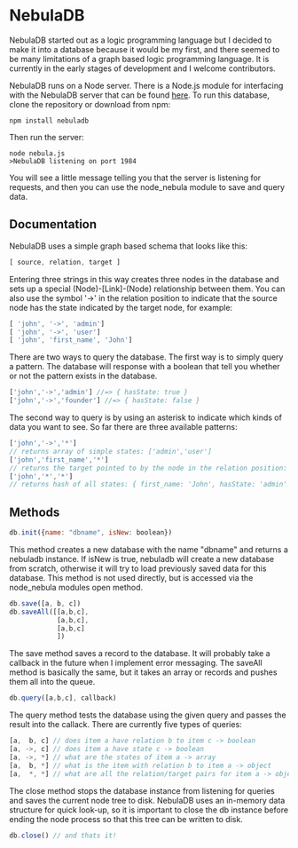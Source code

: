 NebulaDB
======
NebulaDB started out as a logic programming language but I decided to make it into a database because it would be my first, and there seemed to be many limitations of a graph based logic programming language. It is currently in the early stages of development and I welcome contributors.    

NebulaDB runs on a Node server. There is a Node.js module for interfacing with the NebulaDB server that can be found [here](https://github.com/incrediblesound/node-nebula). To run this database, clone the repository or download from npm:
```shell
npm install nebuladb
```
Then run the server:
```shell
node nebula.js
>NebulaDB listening on port 1984
```
You will see a little message telling you that the server is listening for requests, and then you can use the node_nebula module to save and query data.    

Documentation
-------------

NebulaDB uses a simple graph based schema that looks like this:
```javascript
[ source, relation, target ]
```
Entering three strings in this way creates three nodes in the database and sets up a special (Node)-[Link]-(Node) relationship between them. You can also use the symbol '->' in the relation position to indicate that the source node has the state indicated by the target node, for example:
```javascript
[ 'john', '->', 'admin']
[ 'john', '->', 'user']
[ 'john', 'first_name', 'John']
```
There are two ways to query the database. The first way is to simply query a pattern. The database will response with a boolean that tell you whether or not the pattern exists in the database.
```javascript
['john','->','admin'] //=> { hasState: true }
['john','->','founder'] //=> { hasState: false }
```
The second way to query is by using an asterisk to indicate which kinds of data you want to see. So far there are three available patterns:
```javascript
['john','->','*'] 
// returns array of simple states: ['admin','user']
['john','first_name','*']
// returns the target pointed to by the node in the relation position: { first_name: "John" }
['john','*','*']  
// returns hash of all states: { first_name: 'John', hasState: 'admin' }
```

Methods
-------
```javascript
db.init({name: "dbname", isNew: boolean})
```
This method creates a new database with the name "dbname" and returns a nebuladb instance. If isNew is true, nebuladb will create a new database from scratch, otherwise it will try to load previously saved data for this database. This method is not used directly, but is accessed via the node_nebula modules open method.
```javascript
db.save([a, b, c])
db.saveAll([[a,b,c],
			[a,b,c],
			[a,b,c]
			])
```
The save method saves a record to the database. It will probably take a callback in the future when I implement error messaging. The saveAll method is basically the same, but it takes an array or records and pushes them all into the queue.
```javascript
db.query([a,b,c], callback)
``` 
The query method tests the database using the given query and passes the result into the callack. There are currently five types of queries:
```javascript
[a,  b, c] // does item a have relation b to item c -> boolean
[a, ->, c] // does item a have state c -> boolean
[a, ->, *] // what are the states of item a -> array
[a,  b, *] // what is the item with relation b to item a -> object
[a,  *, *] // what are all the relation/target pairs for item a -> object
```
The close method stops the database instance from listening for queries and saves the current node tree to disk. NebulaDB uses an in-memory data structure for quick look-up, so it is important to close the db instance before ending the node process so that this tree can be written to disk.
```javascript
db.close() // and thats it!
```
